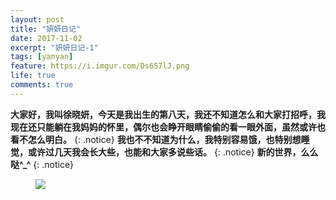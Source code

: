 ```yaml
---
layout: post
title: "妍妍日记"
date: 2017-11-02
excerpt: "妍妍日记-1"
tags: [yanyan]
feature: https://i.imgur.com/Ds6S7lJ.png
life: true
comments: true
---
```


**大家好，我叫徐晓妍，今天是我出生的第八天，我还不知道怎么和大家打招呼，我现在还只能躺在我妈妈的怀里，偶尔也会睁开眼睛偷偷的看一眼外面，虽然或许也看不怎么明白。**
{: .notice}
**我也不不知道为什么，我特别容易饿，也特别想睡觉，或许过几天我会长大些，也能和大家多说些话。**
{: .notice}
**新的世界，么么哒^_^**
{: .notice}
<figure>
	<a href="{{ site.staticUrl }}/yanyan/image/IMG_1664.JPG"><img src="{{ site.staticUrl }}/yanyan/image/IMG_1664.JPG" /></a>
</figure>
